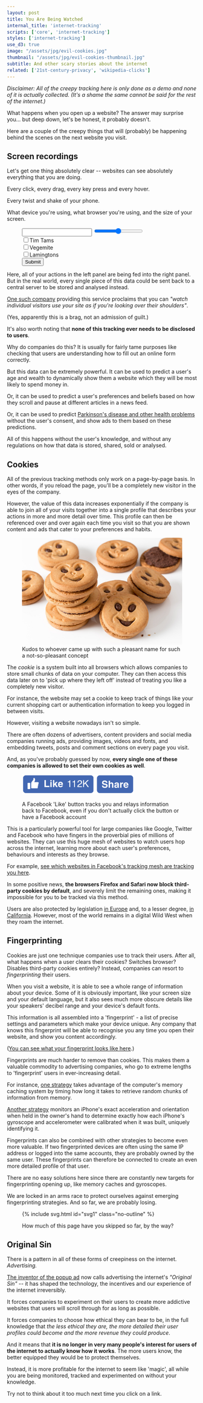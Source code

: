 ```yaml
---
layout: post
title: You Are Being Watched
internal_title: 'internet-tracking'
scripts: ['core', 'internet-tracking']
styles: ['internet-tracking']
use_d3: true
image: "/assets/jpg/evil-cookies.jpg"
thumbnail: "/assets/jpg/evil-cookies-thumbnail.jpg"
subtitle: And other scary stories about the internet
related: ['21st-century-privacy', 'wikipedia-clicks']
---
```


_Disclaimer: All of the creepy tracking here is only done as a demo and none of it is actually collected. (It's a shame the same cannot be said for the rest of the internet.)_

What happens when you open up a website? The answer may surprise you... but deep down, let's be honest, it probably doesn't.

Here are a couple of the creepy things that will (probably) be happening behind the scenes on the next website you visit.

## Screen recordings

Let's get one thing absolutely clear -- websites can see absolutely everything that you are doing.

Every click, every drag, every key press and every hover.

Every twist and shake of your phone.

What device you're using<span id="os-gag"></span>, what browser you're using<span id="browser-gag"></span>, and the size of your screen<span id="screen-size-gag"></span>.

<figure>
<div id="form-example" class="figure-group">
    <div class="diagram">
        <input type="text" class="form-control form-control-sm form-example-text">
        <input type="range" class="form-example-range">
        <div class="checkbox-group"><input type="checkbox" class="form-example-checkbox1"><label>Tim Tams</label></div>
        <div class="checkbox-group"><input type="checkbox" class="form-example-checkbox2"><label>Vegemite</label></div>
        <div class="checkbox-group"><input type="checkbox" class="form-example-checkbox3"><label>Lamingtons</label></div>
        <button type="button" class="btn btn-success btn-sm form-example-button last">Submit</button>
    </div>
</div>
</figure>

Here, all of your actions in the left panel are being fed into the right panel. But in the real world, every single piece of this data could be sent back to a central server to be stored and analysed instead.

[One such company](https://www.inspectlet.com) providing this service proclaims that you can _"watch individual visitors use your site as if you're looking over their shoulders"_.

(Yes, apparently this is a brag, not an admission of guilt.)

It's also worth noting that **none of this tracking ever needs to be disclosed to users**. 

Why do companies do this? It is usually for fairly tame purposes like checking that users are understanding how to fill out an online form correctly.

But this data can be extremely powerful. It can be used to predict a user's age and wealth to dynamically show them a website which they will be most likely to spend money in.

Or, it can be used to predict a user's preferences and beliefs based on how they scroll and pause at different articles in a news feed.

Or, it can be used to predict [Parkinson's disease and other health problems](https://medium.com/stanford-magazine/your-computer-may-know-you-have-parkinsons-shall-it-tell-you-e8f8907f4595) without the user's consent, and show ads to them based on these predictions.

All of this happens without the user's knowledge, and without any regulations on how that data is stored, shared, sold or analysed.

## Cookies

All of the previous tracking methods only work on a page-by-page basis. In other words, if you reload the page, you'll be a completely new visitor in the eyes of the company.

However, the value of this data increases exponentially if the company is able to join all of your visits together into a single profile that describes your actions in more and more detail over time. This profile can then be referenced over and over again each time you visit so that you are shown content and ads that cater to your preferences and habits. 

<figure>
<img src="/assets/jpg/evil-cookies.jpg" alt="Evil cookies" class="diagram">
<figcaption class="caption">
<!-- <p class="caption"> -->
Kudos to whoever came up with such a pleasant name for such a not-so-pleasant concept
<!-- </p> -->
</figcaption>
</figure>

The _cookie_ is a system built into all browsers which allows companies to store small chunks of data on your computer. They can then access this data later on to 'pick up where they left off' instead of treating you like a completely new visitor. 

For instance, the website may set a cookie to keep track of things like your current shopping cart or authentication information to keep you logged in between visits.

However, visiting a website nowadays isn't so simple.

There are often dozens of advertisers, content providers and social media companies running ads, providing images, videos and fonts, and embedding tweets, posts and comment sections on every page you visit.

And, as you've probably guessed by now, **every single one of these companies is allowed to set their own cookies as well**.

<figure id="facebook-like">
<img src="/assets/png/facebook-like-button.png" alt="Facebook Like button" style="width:70%;margin:0 auto">
<figcaption>
<p class="caption">
A Facebook 'Like' button tracks you and relays information back to Facebook, even if you don't actually click the button or have a Facebook account
</p>
</figcaption>
</figure>

This is a particularly powerful tool for large companies like Google, Twitter and Facebook who have fingers in the proverbial pies of millions of websites. They can use this huge mesh of websites to watch users hop across the internet, learning more about each user's preferences, behaviours and interests as they browse. 

For example, [see which websites in Facebook's tracking mesh are tracking you here](https://www.facebook.com/off_facebook_activity/activity_list).

In some positive news, **the browsers Firefox and Safari now block third-party cookies by default**, and severely limit the remaining ones, making it impossible for you to be tracked via this method. 

Users are also protected by legislation [in Europe](https://gdpr.eu/cookies/) and, to a lesser degree, [in California](https://oag.ca.gov/privacy/ccpa). However, most of the world remains in a digital Wild West when they roam the internet. 

## Fingerprinting

Cookies are just one technique companies use to track their users. After all, what happens when a user clears their cookies? Switches browser? Disables third-party cookies entirely? Instead, companies can resort to _fingerprinting_ their users.

When you visit a website, it is able to see a whole range of information about your device. Some of it is obviously important, like your screen size and your default language, but it also sees much more obscure details like your speakers' decibel range and your device's default fonts.

This information is all assembled into a 'fingerprint' - a list of precise settings and parameters which make your device unique. Any company that knows this fingerprint will be able to recognise you any time you open their website, and show you content accordingly.

([You can see what your fingerprint looks like here](https://amiunique.org/fp).)

Fingerprints are much harder to remove than cookies. This makes them a valuable commodity to advertising companies, who go to extreme lengths to 'fingerprint' users in ever-increasing detail.

For instance, [one strategy](https://www.usenix.org/conference/usenixsecurity19/presentation/shusterman) takes advantage of the computer's memory caching system by timing how long it takes to retrieve random chunks of information from memory.

[Another strategy](https://sensorid.cl.cam.ac.uk/) monitors an iPhone's exact acceleration and orientation when held in the owner's hand to determine exactly how each iPhone's gyroscope and accelerometer were calibrated when it was built, uniquely identifying it.

Fingerprints can also be combined with other strategies to become even more valuable. If two fingerprinted devices are often using the same IP address or logged into the same accounts, they are probably owned by the same user. These fingerprints can therefore be connected to create an even more detailed profile of that user.

There are no easy solutions here since there are constantly new targets for fingerprinting opening up, like memory caches and gyroscopes.

We are locked in an arms race to protect ourselves against emerging fingerprinting strategies. And so far, we are probably losing. 

<figure>
{% include svg.html id="svg1" class="no-outline" %}
<figcaption><p class="caption">
How much of this page have you skipped so far, by the way?
</p></figcaption>
</figure>

## Original Sin

There is a pattern in all of these forms of creepiness on the internet. _Advertising._

[The inventor of the popup ad](https://www.theatlantic.com/technology/archive/2014/08/advertising-is-the-internets-original-sin/376041/) now calls advertising the internet's _"Original Sin"_ -- it has shaped the technology, the incentives and our experience of the internet irreversibly.

It forces companies to experiment on their users to create more addictive websites that users will scroll through for as long as possible.

It forces companies to choose how ethical they can bear to be, in the full knowledge that _the less ethical they are, the more detailed their user profiles could become and the more revenue they could produce_.

And it means that **it is no longer in very many people's interest for users of the internet to actually know how it works**. The more users know, the better equipped they would be to protect themselves.

Instead, it is more profitable for the internet to seem like 'magic', all while you are being monitored, tracked and experimented on without your knowledge. 

Try not to think about it too much next time you click on a link.

